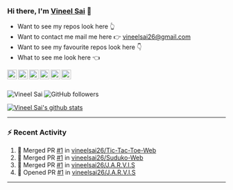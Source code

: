 ### Hi there, I'm [Vineel Sai](https://vineelsai26.github.io) 👋

* Want to see my repos look here 👆 <br>
* Want to contact me mail me here 👉 vineelsai26@gmail.com <br>
* Want to see my favourite repos look here 👇 <br>
* What to see me look here 👈 <br>

<a href="https://www.facebook.com/vineelsai26/">
  <img align="left" alt="Vineel Sai's Facebook" width="22px" src="https://cdn.jsdelivr.net/npm/simple-icons@v3/icons/facebook.svg" />
</a>
<a href="https://instagram.com/vineelsai26/">
  <img align="left" alt="Vineel Sai's Instagram" width="22px" src="https://cdn.jsdelivr.net/npm/simple-icons@v3/icons/instagram.svg" />
</a>
<a href="https://twitter.com/vineelsai26">
  <img align="left" alt="Vineel Sai's Twitter" width="22px" src="https://cdn.jsdelivr.net/npm/simple-icons@v3/icons/twitter.svg" />
</a>
<a href="https://linkedin.com/in/vineelsai26">
  <img align="left" alt="Vineel Sai's Linkdein" width="22px" src="https://cdn.jsdelivr.net/npm/simple-icons@v3/icons/linkedin.svg" />
</a>
<a href="https://github.com/vineelsai26">
  <img align="left" alt="Vineel Sai's Github" width="22px" src="https://cdn.jsdelivr.net/npm/simple-icons@v3/icons/github.svg" />
</a>
<a href="https://t.me/vineelsai">
  <img align="left" alt="Vineel Sai's Telegram" width="22px" src="https://cdn.jsdelivr.net/npm/simple-icons@v3/icons/telegram.svg" />
</a>
<br/>
<br/>

![Vineel Sai](https://komarev.com/ghpvc/?username=vineelsai26) 
![GitHub followers](https://img.shields.io/github/followers/vineelsai26?label=Followers)
<br>

[![Vineel Sai's github stats](https://github-readme-stats.vineelsai.vercel.app/api?username=vineelsai26)](https://github.com/vineelsai26)
<br>

---
### :zap: Recent Activity
<!--START_SECTION:activity-->
1. 🎉 Merged PR [#1](https://github.com/vineelsai26/Tic-Tac-Toe-Web/pull/1) in [vineelsai26/Tic-Tac-Toe-Web](https://github.com/vineelsai26/Tic-Tac-Toe-Web)
2. 🎉 Merged PR [#1](https://github.com/vineelsai26/Suduko-Web/pull/1) in [vineelsai26/Suduko-Web](https://github.com/vineelsai26/Suduko-Web)
3. 🎉 Merged PR [#1](https://github.com/vineelsai26/J.A.R.V.I.S/pull/1) in [vineelsai26/J.A.R.V.I.S](https://github.com/vineelsai26/J.A.R.V.I.S)
4. 💪 Opened PR [#1](https://github.com/vineelsai26/J.A.R.V.I.S/pull/1) in [vineelsai26/J.A.R.V.I.S](https://github.com/vineelsai26/J.A.R.V.I.S)
<!--END_SECTION:activity-->
---
